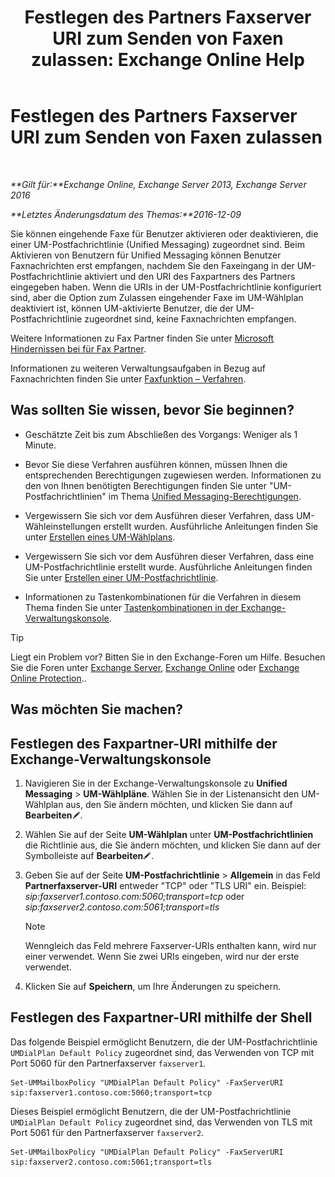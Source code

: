 ﻿---
title: 'Festlegen des Partners Faxserver URI zum Senden von Faxen zulassen: Exchange Online Help'
TOCTitle: Festlegen des Partners Faxserver URI zum Senden von Faxen zulassen
ms:assetid: 77a9013b-d76b-4af2-8b2c-cef435cf67af
ms:mtpsurl: https://technet.microsoft.com/de-de/library/JJ650873(v=EXCHG.150)
ms:contentKeyID: 52062722
ms.date: 05/23/2018
mtps_version: v=EXCHG.150
ms.translationtype: MT
---

# Festlegen des Partners Faxserver URI zum Senden von Faxen zulassen

 

_**Gilt für:**Exchange Online, Exchange Server 2013, Exchange Server 2016_

_**Letztes Änderungsdatum des Themas:**2016-12-09_

Sie können eingehende Faxe für Benutzer aktivieren oder deaktivieren, die einer UM-Postfachrichtlinie (Unified Messaging) zugeordnet sind. Beim Aktivieren von Benutzern für Unified Messaging können Benutzer Faxnachrichten erst empfangen, nachdem Sie den Faxeingang in der UM-Postfachrichtlinie aktiviert und den URI des Faxpartners des Partners eingegeben haben. Wenn die URIs in der UM-Postfachrichtlinie konfiguriert sind, aber die Option zum Zulassen eingehender Faxe im UM-Wählplan deaktiviert ist, können UM-aktivierte Benutzer, die der UM-Postfachrichtlinie zugeordnet sind, keine Faxnachrichten empfangen.

Weitere Informationen zu Fax Partner finden Sie unter [Microsoft Hindernissen bei für Fax Partner](https://go.microsoft.com/fwlink/?linkid=190238).

Informationen zu weiteren Verwaltungsaufgaben in Bezug auf Faxnachrichten finden Sie unter [Faxfunktion – Verfahren](faxing-procedures-exchange-2013-help.md).

## Was sollten Sie wissen, bevor Sie beginnen?

  - Geschätzte Zeit bis zum Abschließen des Vorgangs: Weniger als 1 Minute.

  - Bevor Sie diese Verfahren ausführen können, müssen Ihnen die entsprechenden Berechtigungen zugewiesen werden. Informationen zu den von Ihnen benötigten Berechtigungen finden Sie unter "UM-Postfachrichtlinien" im Thema [Unified Messaging-Berechtigungen](unified-messaging-permissions-exchange-2013-help.md).

  - Vergewissern Sie sich vor dem Ausführen dieser Verfahren, dass UM-Wähleinstellungen erstellt wurden. Ausführliche Anleitungen finden Sie unter [Erstellen eines UM-Wählplans](create-a-um-dial-plan-exchange-2013-help.md).

  - Vergewissern Sie sich vor dem Ausführen dieser Verfahren, dass eine UM-Postfachrichtlinie erstellt wurde. Ausführliche Anleitungen finden Sie unter [Erstellen einer UM-Postfachrichtlinie](create-a-um-mailbox-policy-exchange-2013-help.md).

  - Informationen zu Tastenkombinationen für die Verfahren in diesem Thema finden Sie unter [Tastenkombinationen in der Exchange-Verwaltungskonsole](keyboard-shortcuts-in-the-exchange-admin-center-exchange-online-protection-help.md).


> [!TIP]
> Liegt ein Problem vor? Bitten Sie in den Exchange-Foren um Hilfe. Besuchen Sie die Foren unter <A href="https://go.microsoft.com/fwlink/p/?linkid=60612">Exchange Server</A>, <A href="https://go.microsoft.com/fwlink/p/?linkid=267542">Exchange Online</A> oder <A href="https://go.microsoft.com/fwlink/p/?linkid=285351">Exchange Online Protection</A>..



## Was möchten Sie machen?

## Festlegen des Faxpartner-URI mithilfe der Exchange-Verwaltungskonsole

1.  Navigieren Sie in der Exchange-Verwaltungskonsole zu **Unified Messaging** \> **UM-Wählpläne**. Wählen Sie in der Listenansicht den UM-Wählplan aus, den Sie ändern möchten, und klicken Sie dann auf **Bearbeiten**![Bearbeitungssymbol](images/Bb124582.6f53ccb2-1f13-4c02-bea0-30690e6ea71d(EXCHG.150).gif "Bearbeitungssymbol").

2.  Wählen Sie auf der Seite **UM-Wählplan** unter **UM-Postfachrichtlinien** die Richtlinie aus, die Sie ändern möchten, und klicken Sie dann auf der Symbolleiste auf **Bearbeiten**![Bearbeitungssymbol](images/Bb124582.6f53ccb2-1f13-4c02-bea0-30690e6ea71d(EXCHG.150).gif "Bearbeitungssymbol").

3.  Geben Sie auf der Seite **UM-Postfachrichtlinie** \> **Allgemein** in das Feld **Partnerfaxserver-URI** entweder "TCP" oder "TLS URI" ein. Beispiel: *sip:faxserver1.contoso.com:5060;transport=tcp* oder *sip:faxserver2.contoso.com:5061;transport=tls*
    

    > [!NOTE]
    > Wenngleich das Feld mehrere Faxserver-URIs enthalten kann, wird nur einer verwendet. Wenn Sie zwei URIs eingeben, wird nur der erste verwendet.



4.  Klicken Sie auf **Speichern**, um Ihre Änderungen zu speichern.

## Festlegen des Faxpartner-URI mithilfe der Shell

Das folgende Beispiel ermöglicht Benutzern, die der UM-Postfachrichtlinie `UMDialPlan Default Policy` zugeordnet sind, das Verwenden von TCP mit Port 5060 für den Partnerfaxserver `faxserver1`.

    Set-UMMailboxPolicy "UMDialPlan Default Policy" -FaxServerURI sip:faxserver1.contoso.com:5060;transport=tcp

Dieses Beispiel ermöglicht Benutzern, die der UM-Postfachrichtlinie `UMDialPlan Default Policy` zugeordnet sind, das Verwenden von TLS mit Port 5061 für den Partnerfaxserver `faxserver2`.

    Set-UMMailboxPolicy "UMDialPlan Default Policy" -FaxServerURI sip:faxserver2.contoso.com:5061;transport=tls

